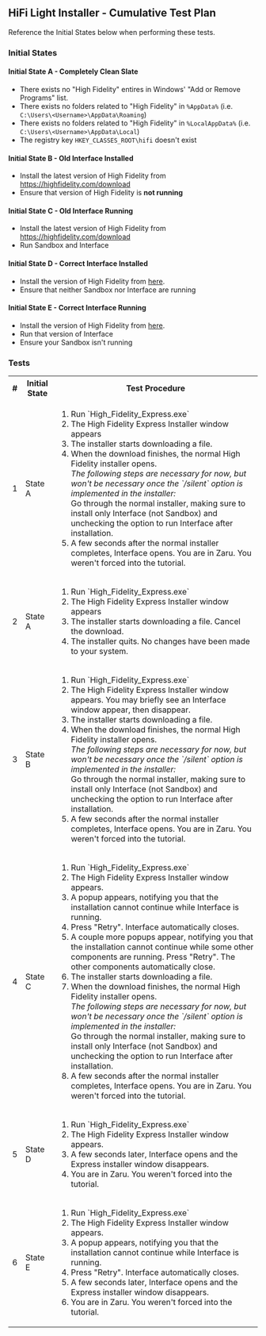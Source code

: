 ## HiFi Light Installer - Cumulative Test Plan

Reference the Initial States below when performing these tests.

### Initial States
#### Initial State A - Completely Clean Slate
- There exists no "High Fidelity" entires in Windows' "Add or Remove Programs" list.
- There exists no folders related to "High Fidelity" in `%AppData%` (i.e. `C:\Users\<Username>\AppData\Roaming`)
- There exists no folders related to "High Fidelity" in `%LocalAppData%` (i.e. `C:\Users\<Username>\AppData\Local`)
- The registry key `HKEY_CLASSES_ROOT\hifi` doesn't exist

#### Initial State B - Old Interface Installed
- Install the latest version of High Fidelity from https://highfidelity.com/download
- Ensure that version of High Fidelity is **not running**

#### Initial State C - Old Interface Running
- Install the latest version of High Fidelity from https://highfidelity.com/download
- Run Sandbox and Interface

#### Initial State D - Correct Interface Installed
- Install the version of High Fidelity from [here](https://deployment.highfidelity.com/jobs/pr-build/label%3Dwindows/934/HighFidelity-Beta-PR10758-fea8a95fc7ab9f8e4c09313f5d72b167d928bcd9.exe).
- Ensure that neither Sandbox nor Interface are running

#### Initial State E - Correct Interface Running
- Install the version of High Fidelity from [here](https://deployment.highfidelity.com/jobs/pr-build/label%3Dwindows/934/HighFidelity-Beta-PR10758-fea8a95fc7ab9f8e4c09313f5d72b167d928bcd9.exe).
- Run that version of Interface
- Ensure your Sandbox isn't running

### Tests
<table>
    <tbody>
        <tr>
            <th>#</th>
            <th>Initial State</th>
            <th>Test Procedure</th>
        </tr>
            <tr>
            <td>1</td>
            <td>State A</td>
            <td>
                <ol>
                    <li>Run `High_Fidelity_Express.exe`</li>
                    <li>The High Fidelity Express Installer window appears</li>
                    <li>The installer starts downloading a file.</li>
                    <li>When the download finishes, the normal High Fidelity installer opens.<br><i>The following steps are necessary for now, but won't be necessary once the `/silent` option is implemented in the installer:</i><br>Go through the normal installer, making sure to install only Interface (not Sandbox) and unchecking the option to run Interface after installation.</li>
                    <li>A few seconds after the normal installer completes, Interface opens. You are in Zaru. You weren't forced into the tutorial.</li>
                </ol>
            </td>
        </tr>
        </tr>
            <tr>
            <td>2</td>
            <td>State A</td>
            <td>
                <ol>
                    <li>Run `High_Fidelity_Express.exe`</li>
                    <li>The High Fidelity Express Installer window appears</li>
                    <li>The installer starts downloading a file. Cancel the download.</li>
                    <li>The installer quits. No changes have been made to your system.</li>
                </ol>
            </td>
        </tr>
        </tr>
            <tr>
            <td>3</td>
            <td>State B</td>
            <td>
                <ol>
                    <li>Run `High_Fidelity_Express.exe`</li>
                    <li>The High Fidelity Express Installer window appears. You may briefly see an Interface window appear, then disappear.</li>
                    <li>The installer starts downloading a file.</li>
                    <li>When the download finishes, the normal High Fidelity installer opens.<br><i>The following steps are necessary for now, but won't be necessary once the `/silent` option is implemented in the installer:</i><br>Go through the normal installer, making sure to install only Interface (not Sandbox) and unchecking the option to run Interface after installation.</li>
                    <li>A few seconds after the normal installer completes, Interface opens. You are in Zaru. You weren't forced into the tutorial.</li>
                </ol>
            </td>
        </tr>
        </tr>
            <tr>
            <td>4</td>
            <td>State C</td>
            <td>
                <ol>
                    <li>Run `High_Fidelity_Express.exe`</li>
                    <li>The High Fidelity Express Installer window appears.</li>
                    <li>A popup appears, notifying you that the installation cannot continue while Interface is running.</li>
                    <li>Press "Retry". Interface automatically closes.</li>
                    <li>A couple more popups appear, notifying you that the installation cannot continue while some other components are running. Press "Retry". The other components automatically close.</li>
                    <li>The installer starts downloading a file.</li>
                    <li>When the download finishes, the normal High Fidelity installer opens.<br><i>The following steps are necessary for now, but won't be necessary once the `/silent` option is implemented in the installer:</i><br>Go through the normal installer, making sure to install only Interface (not Sandbox) and unchecking the option to run Interface after installation.</li>
                    <li>A few seconds after the normal installer completes, Interface opens. You are in Zaru. You weren't forced into the tutorial.</li>
                </ol>
            </td>
        </tr>
        </tr>
            <tr>
            <td>5</td>
            <td>State D</td>
            <td>
                <ol>
                    <li>Run `High_Fidelity_Express.exe`</li>
                    <li>The High Fidelity Express Installer window appears.</li>
                    <li>A few seconds later, Interface opens and the Express installer window disappears.</li>
                    <li>You are in Zaru. You weren't forced into the tutorial.</li>
                </ol>
            </td>
        </tr>
        </tr>
            <tr>
            <td>6</td>
            <td>State E</td>
            <td>
                <ol>
                    <li>Run `High_Fidelity_Express.exe`</li>
                    <li>The High Fidelity Express Installer window appears.</li>
                    <li>A popup appears, notifying you that the installation cannot continue while Interface is running.</li>
                    <li>Press "Retry". Interface automatically closes.</li>
                    <li>A few seconds later, Interface opens and the Express installer window disappears.</li>
                    <li>You are in Zaru. You weren't forced into the tutorial.</li>
                </ol>
            </td>
        </tr>
    </tbody>
</table>
